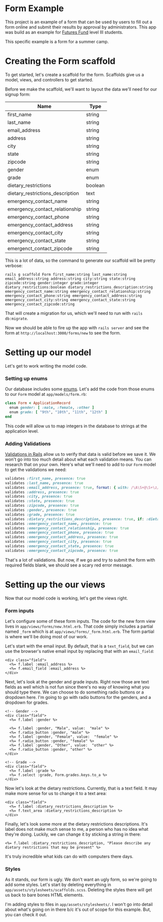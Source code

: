 # Form Example

This project is an example of a form that can be used by users to fill out a form online and submit their results by approval by administrators.
This app was build as an example for [Futures Fund](www.thefuturesfund.org) level III students.

This specific example is a form for a summer camp.

# Creating the Form scaffold

To get started, let's create a scaffold for the form.
Scaffolds give us a model, views, and controllers to get started.

Before we make the scaffold, we'll want to layout the data we'll need for our signup form:

| Name                             | Type    |
|----------------------------------|---------|
| first_name                       | string  |
| last_name                        | string  |
| email_address                    | string  |
| address                          | string  |
| city                             | string  |
| state                            | string  |
| zipcode                          | string  |
| gender                           | enum    |
| grade                            | enum    |
| dietary_restrictions             | boolean |
| dietary_restrictions_description | text    |
| emergency_contact_name           | string  |
| emergency_contact_relationship   | string  |
| emergency_contact_phone          | string  |
| emergency_contact_address        | string  |
| emergency_contact_city           | string  |
| emergency_contact_state          | string  |
| emergenct_contact_zipcode        | string  |

This is a lot of data, so the command to generate our scaffold will be pretty verbose:

```shell
rails g scaffold Form first_name:string last_name:string email_address:string address:string city:string state:string zipcode:string gender:integer grade:integer dietary_restrictions:boolean dietary_restrictions_description:string emergency_contact_name:string emergency_contact_relationship:string emergency_contact_phone:string emergency_contact_address:string emergency_contact_city:string emergency_contact_state:string emergency_contact_zipcode:string
```

That will create a migration for us, which we'll need to run with `rails db:migrate`.

Now we should be able to fire up the app with `rails server` and see the form at `http://localhost:3000/forms/new` to see the form.

# Setting up our model

Let's get to work writing the model code.

### Setting up enums

Our database includes some [enums](http://api.rubyonrails.org/classes/ActiveRecord/Enum.html).
Let's add the code from those enums to our `Form` model at `app/models/form.rb`:

```ruby
class Form < ApplicationRecord
  enum gender: [ :male, :female, :other ]
  enum grade: [ "9th", "10th", "11th", "12th" ]
end
```

This code will allow us to map integers in the database to strings at the application level.

### Adding Validations

[Validations in Rails](http://guides.rubyonrails.org/active_record_validations.html) allow us to verify that data is valid before we save it.
We won't go into too much detail about what each validation means.
You can research that on your own.
Here's what we'll need to add to our `Form` model to get the validations we need:

```ruby
validates :first_name, presence: true
validates :last_name, presence: true
validates :email_address, presence: true, format: { with: /\A\S+@\S+\z/ }
validates :address, presence: true
validates :city, presence: true
validates :state, presence: true
validates :zipcode, presence: true
validates :gender, presence: true
validates :grade, presence: true
validates :dietary_restrictions_description, presence: true, if: :dietary_restrictions?
validates :emergency_contact_name, presence: true
validates :emergency_contact_relationship, presence: true
validates :emergency_contact_phone, presence: true
validates :emergency_contact_address, presence: true
validates :emergency_contact_city, presence: true
validates :emergency_contact_state, presence: true
validates :emergency_contact_zipcode, presence: true
```

That's a lot of validations.
But now, if we go and try to submit the form with required fields blank, we should see a scary red error message.

# Setting up the our views

Now that our model code is working, let's get the views right.

### Form inputs

Let's configure some of these form inputs.
The code for the new form view lives in `app/views/forms/new.html.erb`.
That code simply includes a partial named `_form` which is at `app/views/forms/_form.html.erb`.
The form partial is where we'll be doing most of our work.

Let's start with the email input.
By default, that is a `text_field`, but we can use the browser's native email input by replacing that with an `email_field`:

```erb
<div class="field">
  <%= f.label :email_address %>
  <%= f.email_field :email_address %>
</div>
```

Next, let's look at the gender and grade inputs.
Right now those are text fields as well which is not fun since there's no way of knowing what you should type there.
We can choose to do something radio buttons or a dropdown here.
I'm going to go with radio buttons for the genders, and a dropdown for grades.

```erb
<!-- Gender -->
<div class="field">
  <%= f.label :gender %>

  <%= f.label :gender, "Male", value:  "male" %>
  <%= f.radio_button :gender, "male" %>
  <%= f.label :gender, "Female", value:  "female" %>
  <%= f.radio_button :gender, "female" %>
  <%= f.label :gender, "Other", value:  "other" %>
  <%= f.radio_button :gender, "other" %>
</div>
```

```erb
<!-- Grade -->
<div class="field">
  <%= f.label :grade %>
  <%= f.select :grade, Form.grades.keys.to_a %>
</div>
```

Now let's look at the dietary restrictions.
Currently, that is a text field.
It may make more sense for us to change it to a text area:

```erb
<div class="field">
  <%= f.label :dietary_restrictions_description %>
  <%= f.text_area :dietary_restrictions_description %>
</div>
```

Finally, let's look some more at the dietary restrictions descriptions.
It's label does not make much sense to me, a person who has no idea what they're doing.
Luckily, we can change it by sticking a string in there:

```erb
<%= f.label :dietary_restrictions_description, "Please describe any dietary restrictions that may be present" %>
```

It's truly incredible what kids can do with computers there days.

### Styles

As it stands, our form is ugly.
We don't want an ugly form, so we're going to add some styles.
Let's start by deleting everything in `app/assets/stylesheets/scaffolds.scss`.
Deleting the styles there will get us back to bare bones HTML elements.

I'm adding styles to files in `app/assets/stylesheets/`.
I won't go into detail about what's going on in there b/c it's out of scope for this example.
But, you can check it out.

